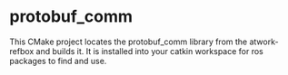 # protobuf_comm

This CMake project locates the protobuf_comm library from the atwork-refbox and builds it.
It is installed into your catkin workspace for ros packages to find and use.
